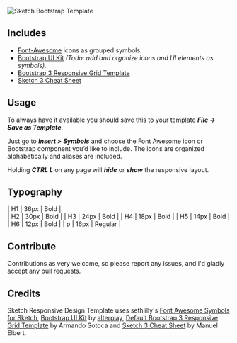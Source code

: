 ![Sketch Bootstrap Template](https://github.com/luandro/sketch-responsive-design-template/blob/master/logo.png)

## Includes

- [Font-Awesome](https://fortawesome.github.io/Font-Awesome/) icons as grouped symbols.
- [Bootstrap UI Kit](http://bootstrapuikit.com/) _(Todo: add and organize icons and UI elements as symbols)_.
- [Bootstrap 3 Responsive Grid Template](https://dribbble.com/shots/2005501-Default-Bootstrap-3-Responsive-Grid-Template)
- [Sketch 3 Cheat Sheet](https://dribbble.com/shots/1522880-Sketch-3-Cheat-Sheet)

## Usage

To always have it available you should save this to your template ***File -> Save as Template***. 

Just go to ***Insert > Symbols*** and choose the Font Awesome icon or Bootstrap component you’d like to include. The icons are organized alphabetically and aliases are included.

Holding ***CTRL L*** on any page will ***hide*** or ***show*** the responsive layout.

## Typography

| H1 | 36px | Bold    |     
| H2 | 30px | Bold    |
| H3 | 24px | Bold    |
| H4 | 18px | Bold    |
| H5 | 14px | Bold    |
| H6 | 12px | Bold    |
| p  | 16px | Regular |

## Contribute   

Contributions as very welcome, so please report any issues, and I'd gladly accept any pull requests.

## Credits

Sketch Responsive Design Template uses sethlilly's [Font Awesome Symbols for Sketch](https://github.com/sethlilly/Font-Awesome-Symbols-for-Sketch), [Bootstrap UI Kit](http://bootstrapuikit.com/) by [alterplay](http://alterplay.com/), [Default Bootstrap 3 Responsive Grid Template](https://dribbble.com/shots/2005501-Default-Bootstrap-3-Responsive-Grid-Template) by Armando Sotoca and [Sketch 3 Cheat Sheet](https://dribbble.com/shots/1522880-Sketch-3-Cheat-Sheet) by Manuel Elbert.
